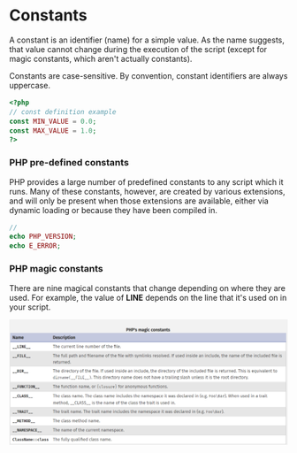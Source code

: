 # Constants

A constant is an identifier (name) for a simple value. As the name suggests, that value cannot change during the execution of the script (except for magic constants, which aren't actually constants).

Constants are case-sensitive. By convention, constant identifiers are always uppercase.

```php
<?php
// const definition example
const MIN_VALUE = 0.0;       
const MAX_VALUE = 1.0;        
?>
```

### PHP pre-defined constants

PHP provides a large number of predefined constants to any script which it runs. Many of these constants, however, are created by various extensions, and will only be present when those extensions are available, either via dynamic loading or because they have been compiled in.

```php
//
echo PHP_VERSION;
echo E_ERROR;
```

### PHP magic constants

There are nine magical constants that change depending on where they are used. For example, the value of __LINE__ depends on the line that it's used on in your script.

![img.png](img.png)